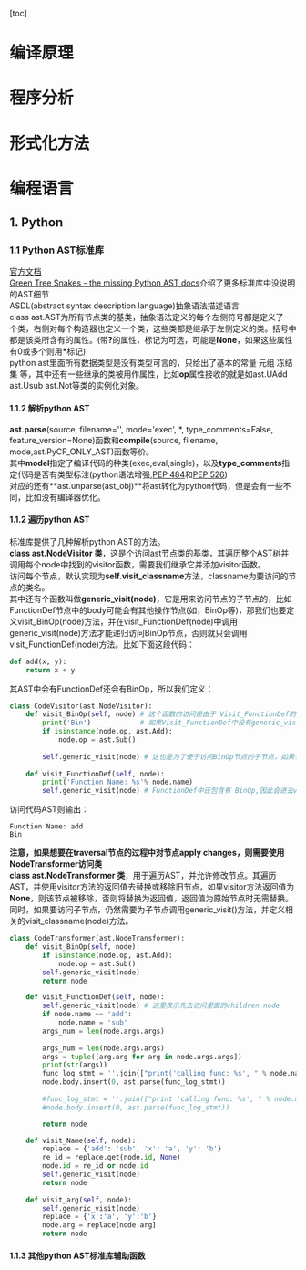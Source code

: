 ﻿[toc]
# 编译原理
# 程序分析
# 形式化方法
# 编程语言
## 1. Python
### 1.1 Python AST标准库
[官方文档](https://docs.python.org/zh-cn/3/library/ast.html)   
[Green Tree Snakes - the missing Python AST docs](https://greentreesnakes.readthedocs.io/en/latest/#)介绍了更多标准库中没说明的AST细节     
ASDL(abstract syntax description language)抽象语法描述语言   
class ast.AST为所有节点类的基类，抽象语法定义的每个左侧符号都是定义了一个类，右侧对每个构造器也定义一个类，这些类都是继承于左侧定义的类。括号中都是该类所含有的属性。(带<b>?</b>的属性，标记为可选，可能是<b>None</b>，如果这些属性有0或多个则用<b>*</b>标记)   
python ast里面所有数据类型是没有类型可言的，只给出了基本的常量 元组 冻结集 等，其中还有一些继承的类被用作属性，比如**op**属性接收的就是如ast.UAdd ast.Usub ast.Not等类的实例化对象。   
#### 1.1.2 解析python AST   
**ast.parse**(source, filename='<unknown>', mode='exec', *, type_comments=False, feature_version=None)函数和**compile**(source, filename, mode,ast.PyCF_ONLY_AST)函数等价。    
其中**model**指定了编译代码的种类(exec,eval,single)，以及**type_comments**指定代码是否有类型标注(python语法增强,[PEP 484](https://www.python.org/dev/peps/pep-0484)和[PEP 526](https://www.python.org/dev/peps/pep-0526))    
对应的还有**ast.unparse(ast_obj)**将ast转化为python代码，但是会有一些不同，比如没有编译器优化。   
#### 1.1.2 遍历python AST   
标准库提供了几种解析python AST的方法。   
**class ast.NodeVisitor 类**，这是个访问ast节点类的基类，其遍历整个AST树并调用每个node中找到的visitor函数，需要我们继承它并添加visitor函数。   
访问每个节点，默认实现为**self.visit_classname**方法，classname为要访问的节点的类名。    
其中还有个函数叫做**generic_visit(node)**，它是用来访问节点的子节点的，比如FunctionDef节点中的body可能会有其他操作节点(如，BinOp等)，那我们也要定义visit_BinOp(node)方法，并在visit_FunctionDef(node)中调用generic_visit(node)方法才能递归访问BinOp节点，否则就只会调用visit_FunctionDef(node)方法。比如下面这段代码：  
```python
def add(x, y):
    return x + y
```
其AST中会有FunctionDef还会有BinOp，所以我们定义：   
```python 
class CodeVisitor(ast.NodeVisitor):
    def visit_BinOp(self, node):# 这个函数的访问是由于 Visit_FunctionDef的先访问再generic_visit才访问的
        print('Bin')            # 如果Visit_FunctionDef中没有generic_visit的话，则这个函数是不会访问的
        if isinstance(node.op, ast.Add):
            node.op = ast.Sub()
            
        self.generic_visit(node) # 这也是为了便于访问BinOp节点的子节点，如果有的话
    
    def visit_FunctionDef(self, node):
        print('Function Name: %s'% node.name)
        self.generic_visit(node) # FunctionDef中还包含有 BinOp,因此会进去visit BinOP
```
访问代码AST则输出：   
```
Function Name: add
Bin
```
**注意，如果想要在traversal节点的过程中对节点apply changes，则需要使用NodeTransformer访问类**   
**class ast.NodeTransformer 类**，用于遍历AST，并允许修改节点。其遍历AST，并使用visitor方法的返回值去替换或移除旧节点，如果visitor方法返回值为**None**，则该节点被移除，否则将替换为返回值，返回值为原始节点时无需替换。    
同时，如果要访问子节点，仍然需要为子节点调用generic_visit()方法，并定义相关的visit_classname(node)方法。  
```python
class CodeTransformer(ast.NodeTransformer):
    def visit_BinOp(self, node):
        if isinstance(node.op, ast.Add):
            node.op = ast.Sub()
        self.generic_visit(node)
        return node

    def visit_FunctionDef(self, node):
        self.generic_visit(node) # 这里表示先去访问里面的children node        
        if node.name == 'add':
            node.name = 'sub'
        args_num = len(node.args.args)
        
        args_num = len(node.args.args)
        args = tuple([arg.arg for arg in node.args.args])
        print(str(args))
        func_log_stmt = ''.join(["print('calling func: %s', " % node.name, "'args:'", ", %s" * args_num % args ,')'])
        node.body.insert(0, ast.parse(func_log_stmt))
        
        #func_log_stmt = ''.join(["print 'calling func: %s', " % node.name, "'args:'", ", %s" * args_num % args])
        #node.body.insert(0, ast.parse(func_log_stmt))

        return node

    def visit_Name(self, node):
        replace = {'add': 'sub', 'x': 'a', 'y': 'b'}
        re_id = replace.get(node.id, None)
        node.id = re_id or node.id
        self.generic_visit(node)
        return node
    
    def visit_arg(self, node):
        self.generic_visit(node)
        replace = {'x':'a', 'y':'b'}
        node.arg = replace[node.arg]
        return node
```
#### 1.1.3 其他python AST标准库辅助函数   